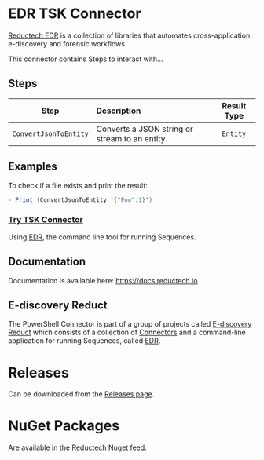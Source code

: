 # EDR TSK Connector

[Reductech EDR](https://gitlab.com/reductech/edr) is a collection of
libraries that automates cross-application e-discovery and forensic workflows.

This connector contains Steps to interact with...

## Steps

|         Step          | Description                                    | Result Type |
| :-------------------: | :--------------------------------------------- | :---------: |
| `ConvertJsonToEntity` | Converts a JSON string or stream to an entity. |  `Entity`   |

## Examples

To check if a file exists and print the result:

```scala
- Print (ConvertJsonToEntity '{"Foo":1}')
```

### [Try TSK Connector](https://gitlab.com/reductech/edr/edr/-/releases)

Using [EDR](https://gitlab.com/reductech/edr/edr),
the command line tool for running Sequences.

## Documentation

Documentation is available here: https://docs.reductech.io

## E-discovery Reduct

The PowerShell Connector is part of a group of projects called
[E-discovery Reduct](https://gitlab.com/reductech/edr)
which consists of a collection of [Connectors](https://gitlab.com/reductech/edr/connectors)
and a command-line application for running Sequences, called
[EDR](https://gitlab.com/reductech/edr/edr/-/releases).

# Releases

Can be downloaded from the [Releases page](https://gitlab.com/reductech/edr/connectors/tsk/-/releases).

# NuGet Packages

Are available in the [Reductech Nuget feed](https://gitlab.com/reductech/nuget/-/packages).
